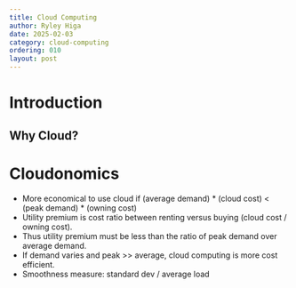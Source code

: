 ```yaml
---
title: Cloud Computing
author: Ryley Higa
date: 2025-02-03
category: cloud-computing
ordering: 010
layout: post
---
```


# Introduction
## Why Cloud?

# Cloudonomics
* More economical to use cloud if (average demand) * (cloud cost) < (peak demand) * (owning cost)
* Utility premium is cost ratio between renting versus buying (cloud cost / owning cost).
* Thus utility premium must be less than the ratio of peak demand over average demand.
* If demand varies and peak >> average, cloud computing is more cost efficient.
* Smoothness measure: standard dev / average load
